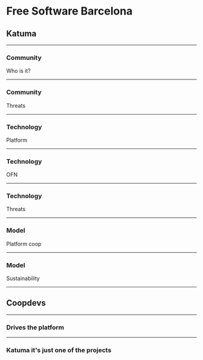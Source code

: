 # Free Software Barcelona

## Katuma

---

### Community

Who is it?

---

### Community

Threats

---

### Technology

Platform

---

### Technology

OFN

---

### Technology

Threats

---

### Model

Platform coop

---

### Model

Sustainability

---

## Coopdevs

---

### Drives the platform

---

### Katuma it's just one of the projects


